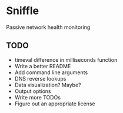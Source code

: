 # Sniffle

Passive network health monitoring

## TODO

* timeval difference in milliseconds function
* Write a better README
* Add command line arguments
* DNS reverse lookups
* Data visualization? Maybe?
* Output options
* Write more TODOs
* Figure out an appropriate license
